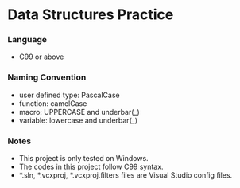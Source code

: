 # Data Structures Practice

### Language
- C99 or above

### Naming Convention
- user defined type: PascalCase
- function: camelCase
- macro: UPPERCASE and underbar(_)
- variable: lowercase and underbar(_)

### Notes
- This project is only tested on Windows.
- The codes in this project follow C99 syntax.
- *.sln, *.vcxproj, *.vcxproj.filters files are Visual Studio config files.
